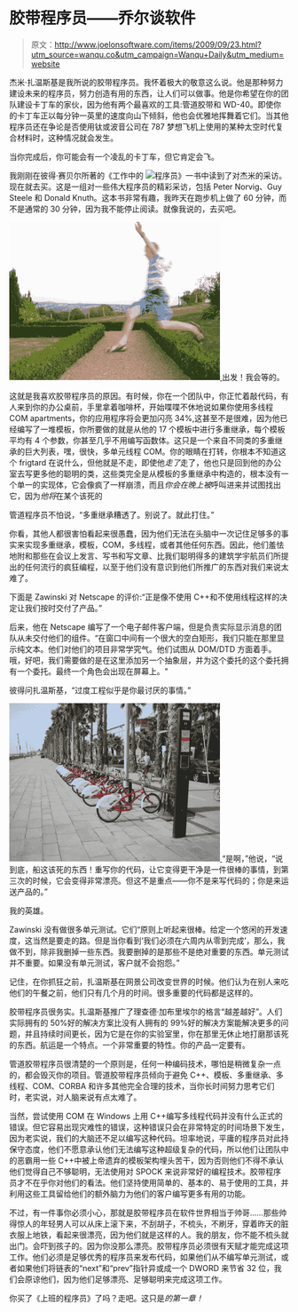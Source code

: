 # 胶带程序员——乔尔谈软件

> 原文：<http://www.joelonsoftware.com/items/2009/09/23.html?utm_source=wanqu.co&utm_campaign=Wanqu+Daily&utm_medium=website>

杰米·扎温斯基是我所说的胶带程序员。我怀着极大的敬意这么说。他是那种努力建设未来的程序员，努力创造有用的东西，让人们可以做事。他是你希望在你的团队建设卡丁车的家伙，因为他有两个最喜欢的工具:管道胶带和 WD-40。即使你的卡丁车正以每分钟一英里的速度向山下倾斜，他也会优雅地挥舞着它们。当其他程序员还在争论是否使用钛或波音公司在 787 梦想飞机上使用的某种太空时代复合材料时，这种情况就会发生。

当你完成后，你可能会有一个凌乱的卡丁车，但它肯定会飞。

我刚刚在彼得·赛贝尔所著的《工作中的 ![](img/274aedcc8709f1659a0eeb5f3480247c.png)程序员》一书中读到了对杰米的采访。现在就去买。这是一组对一些伟大程序员的精彩采访，包括 Peter Norvig、Guy Steele 和 Donald Knuth。这本书非常有趣，我昨天在跑步机上做了 60 分钟，而不是通常的 30 分钟，因为我不能停止阅读。就像我说的，去买吧。

[![](img/652a6eeb9bbf5f849b2284021bb7a154.png) ](https://i0.wp.com/www.joelonsoftware.com/wp-content/uploads/2009/09/23.jpg?ssl=1) 出发！我会等的。

这就是我喜欢胶带程序员的原因。有时候，你在一个团队中，你正忙着敲代码，有人来到你的办公桌前，手里拿着咖啡杯，开始喋喋不休地说如果你使用多线程 COM apartments，你的应用程序将会更加闪亮 34%,这甚至不是很难，因为他已经编写了一堆模板，你所要做的就是从他的 17 个模板中进行多重继承，每个模板平均有 4 个参数，你甚至几乎不用编写函数体。这只是一个来自不同类的多重继承的巨大列表，嘿，很快，多单元线程 COM。你的眼睛在打转，你根本不知道这个 frigtard 在说什么，但他就是不走，即使他*走了*走了，他也只是回到他的办公室去写更多他的聪明的类，这些类完全是从模板的多重继承中构造的，根本没有一个单一的实现体，它会像疯了一样崩溃，而且*你会在晚上被*呼叫进来并试图找出它，因为*他将*在某个该死的

管道程序员不怕说，“多重继承糟透了。别说了。就此打住。”

你看，其他人都很害怕看起来很愚蠢，因为他们无法在头脑中一次记住足够多的事实来实现多重继承，模板，COM，多线程，或者其他任何东西。因此，他们羞怯地附和那些在会议上发言、写书和写文章、比我们聪明得多的建筑学宇航员们所提出的任何流行的疯狂编程，以至于他们没有意识到他们所推广的东西对我们来说太难了。

下面是 Zawinski 对 Netscape 的评价:“正是像不使用 C++和不使用线程这样的决定让我们按时交付了产品。”

后来，他在 Netscape 编写了一个电子邮件客户端，但是负责实际显示消息的团队从未交付他们的组件。“在窗口中间有一个很大的空白矩形，我们只能在那里显示纯文本。他们对他们的项目非常学究气。他们试图从 DOM/DTD 方面着手。哦，好吧，我们需要做的是在这里添加另一个抽象层，并为这个委托的这个委托拥有一个委托。最终一个角色会出现在屏幕上。"

彼得问扎温斯基，“过度工程似乎是你最讨厌的事情。”

[![](img/77dd41cdd76f973e1dc73ab9451f6796.png) ](https://i0.wp.com/www.joelonsoftware.com/wp-content/uploads/2009/09/23bikes.jpg?ssl=1) “是啊，”他说，“说到底，船这该死的东西！重写你的代码，让它变得更干净是一件很棒的事情，到第三次的时候，它会变得非常漂亮。但这不是重点——你不是来写代码的；你是来运送产品的。”

我的英雄。

Zawinski 没有做很多单元测试。它们“原则上听起来很棒。给定一个悠闲的开发速度，这当然是要走的路。但是当你看到‘我们必须在六周内从零到完成’，那么，我做不到，除非我删掉一些东西。我要删掉的是那些不是绝对重要的东西。单元测试并不重要。如果没有单元测试，客户就不会抱怨。”

记住，在你抓狂之前，扎温斯基在网景公司改变世界的时候。他们认为在别人来吃他们的午餐之前，他们只有几个月的时间。很多重要的代码都是这样的。

胶带程序员很务实。扎温斯基推广了理查德·加布里埃尔的格言“越差越好”。人们实际拥有的 50%好的解决方案比没有人拥有的 99%好的解决方案能解决更多的问题，并且持续时间更长，因为它是在你的实验室里，你在那里无休止地打磨那该死的东西。航运是一个特点。一个非常重要的特性。你的产品一定要有。

管道胶带程序员很清楚的一个原则是，任何一种编码技术，哪怕是稍微复杂一点的，都会毁灭你的项目。管道胶带程序员倾向于避免 C++、模板、多重继承、多线程、COM、CORBA 和许多其他完全合理的技术，当你长时间努力思考它们时，老实说，对人脑来说有点太难了。

当然，尝试使用 COM 在 Windows 上用 C++编写多线程代码并没有什么正式的错误。但它容易出现灾难性的错误，这种错误只会在非常特定的时间场景下发生，因为老实说，我们的大脑还不足以编写这种代码。坦率地说，平庸的程序员对此持保守态度，他们不愿意承认他们无法编写这种超级复杂的代码，所以他们让团队中的恶霸用一些 C++中被上帝遗弃的模板架构埋头苦干，因为否则他们不得不承认他们觉得自己不够聪明，无法使用对 SPOCK 来说非常好的编程技术。胶带程序员才不在乎你对他们的看法。他们坚持使用简单的、基本的、易于使用的工具，并利用这些工具留给他们的额外脑力为他们的客户编写更多有用的功能。

不过，有一件事你必须小心，那就是胶带程序员在软件世界相当于帅哥……那些帅得惊人的年轻男人可以从床上滚下来，不刮胡子，不梳头，不刷牙，穿着昨天的脏衣服上地铁，看起来很漂亮，因为他们就是这样的人。我的朋友，你不能不梳头就出门。会吓到孩子的。因为你没那么漂亮。胶带程序员必须很有天赋才能完成这项工作。他们必须是足够优秀的程序员来发布代码，如果他们从不编写单元测试，或者如果他们将链表的“next”和“prev”指针异或成一个 DWORD 来节省 32 位，我们会原谅他们，因为他们足够漂亮、足够聪明来完成这项工作。

你买了《上班的程序员》了吗？走吧。这只是*的第一章！*
